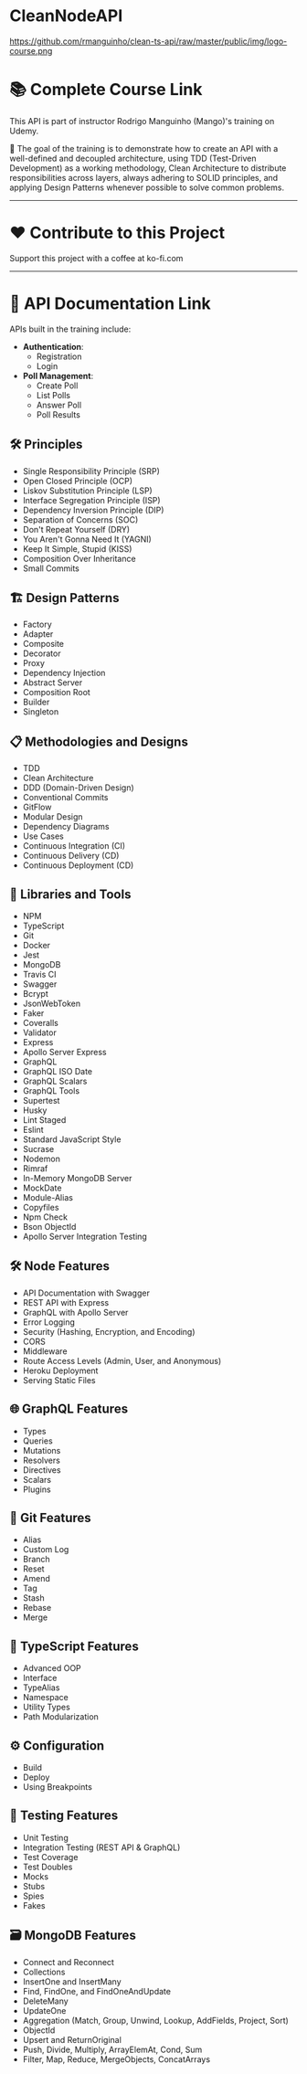 # CleanNodeAPI

https://github.com/rmanguinho/clean-ts-api/raw/master/public/img/logo-course.png

# 📚 Complete Course Link
This API is part of instructor Rodrigo Manguinho (Mango)'s training on Udemy.

🎯 The goal of the training is to demonstrate how to create an API with a well-defined and decoupled architecture, using TDD (Test-Driven Development) as a working methodology, Clean Architecture to distribute responsibilities across layers, always adhering to SOLID principles, and applying Design Patterns whenever possible to solve common problems.

---

# ❤️ Contribute to this Project
Support this project with a coffee at ko-fi.com

---

# 📖 API Documentation Link
APIs built in the training include:

- **Authentication**:
  - Registration
  - Login
- **Poll Management**:
  - Create Poll
  - List Polls
  - Answer Poll
  - Poll Results

## 🛠️ Principles
- Single Responsibility Principle (SRP)
- Open Closed Principle (OCP)
- Liskov Substitution Principle (LSP)
- Interface Segregation Principle (ISP)
- Dependency Inversion Principle (DIP)
- Separation of Concerns (SOC)
- Don't Repeat Yourself (DRY)
- You Aren't Gonna Need It (YAGNI)
- Keep It Simple, Stupid (KISS)
- Composition Over Inheritance
- Small Commits

## 🏗️ Design Patterns
- Factory
- Adapter
- Composite
- Decorator
- Proxy
- Dependency Injection
- Abstract Server
- Composition Root
- Builder
- Singleton

## 📋 Methodologies and Designs
- TDD
- Clean Architecture
- DDD (Domain-Driven Design)
- Conventional Commits
- GitFlow
- Modular Design
- Dependency Diagrams
- Use Cases
- Continuous Integration (CI)
- Continuous Delivery (CD)
- Continuous Deployment (CD)

## 🧰 Libraries and Tools
- NPM
- TypeScript
- Git
- Docker
- Jest
- MongoDB
- Travis CI
- Swagger
- Bcrypt
- JsonWebToken
- Faker
- Coveralls
- Validator
- Express
- Apollo Server Express
- GraphQL
- GraphQL ISO Date
- GraphQL Scalars
- GraphQL Tools
- Supertest
- Husky
- Lint Staged
- Eslint
- Standard JavaScript Style
- Sucrase
- Nodemon
- Rimraf
- In-Memory MongoDB Server
- MockDate
- Module-Alias
- Copyfiles
- Npm Check
- Bson ObjectId
- Apollo Server Integration Testing

## 🛠️ Node Features
- API Documentation with Swagger
- REST API with Express
- GraphQL with Apollo Server
- Error Logging
- Security (Hashing, Encryption, and Encoding)
- CORS
- Middleware
- Route Access Levels (Admin, User, and Anonymous)
- Heroku Deployment
- Serving Static Files

## 🌐 GraphQL Features
- Types
- Queries
- Mutations
- Resolvers
- Directives
- Scalars
- Plugins

## 🧩 Git Features
- Alias
- Custom Log
- Branch
- Reset
- Amend
- Tag
- Stash
- Rebase
- Merge

## 📘 TypeScript Features
- Advanced OOP
- Interface
- TypeAlias
- Namespace
- Utility Types
- Path Modularization

## ⚙️ Configuration
- Build
- Deploy
- Using Breakpoints

## 🧪 Testing Features
- Unit Testing
- Integration Testing (REST API & GraphQL)
- Test Coverage
- Test Doubles
- Mocks
- Stubs
- Spies
- Fakes

## 🗃️ MongoDB Features
- Connect and Reconnect
- Collections
- InsertOne and InsertMany
- Find, FindOne, and FindOneAndUpdate
- DeleteMany
- UpdateOne
- Aggregation (Match, Group, Unwind, Lookup, AddFields, Project, Sort)
- ObjectId
- Upsert and ReturnOriginal
- Push, Divide, Multiply, ArrayElemAt, Cond, Sum
- Filter, Map, Reduce, MergeObjects, ConcatArrays
